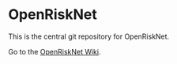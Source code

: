 # OpenRiskNet

This is the central git repository for OpenRiskNet.

Go to the [OpenRiskNet Wiki](https://github.com/OpenRiskNet/home/wiki).

